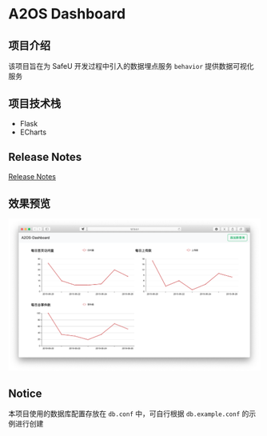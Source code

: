# A2OS Dashboard

## 项目介绍

该项目旨在为 SafeU 开发过程中引入的数据埋点服务 `behavior` 提供数据可视化服务

## 项目技术栈

- Flask
- ECharts

## Release Notes

[Release Notes](./release-notes.md)

## 效果预览

![](./img/preview1.png)

## Notice

本项目使用的数据库配置存放在 `db.conf` 中，可自行根据 `db.example.conf` 的示例进行创建
